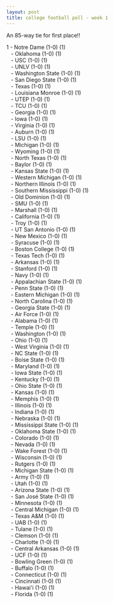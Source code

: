 ```yaml
---
layout: post
title: college football poll - week 1
---
```


An 85-way tie for first place!!

1 - Notre Dame (1-0) (1)  
&nbsp;&nbsp; - Oklahoma (1-0) (1)  
&nbsp;&nbsp; - USC (1-0) (1)  
&nbsp;&nbsp; - UNLV (1-0) (1)  
&nbsp;&nbsp; - Washington State (1-0) (1)  
&nbsp;&nbsp; - San Diego State (1-0) (1)  
&nbsp;&nbsp; - Texas (1-0) (1)  
&nbsp;&nbsp; - Louisiana Monroe (1-0) (1)  
&nbsp;&nbsp; - UTEP (1-0) (1)  
&nbsp;&nbsp; - TCU (1-0) (1)  
&nbsp;&nbsp; - Georgia (1-0) (1)  
&nbsp;&nbsp; - Iowa (1-0) (1)  
&nbsp;&nbsp; - Virginia (1-0) (1)  
&nbsp;&nbsp; - Auburn (1-0) (1)  
&nbsp;&nbsp; - LSU (1-0) (1)  
&nbsp;&nbsp; - Michigan (1-0) (1)  
&nbsp;&nbsp; - Wyoming (1-0) (1)  
&nbsp;&nbsp; - North Texas (1-0) (1)  
&nbsp;&nbsp; - Baylor (1-0) (1)  
&nbsp;&nbsp; - Kansas State (1-0) (1)  
&nbsp;&nbsp; - Western Michigan (1-0) (1)  
&nbsp;&nbsp; - Northern Illinois (1-0) (1)  
&nbsp;&nbsp; - Southern Mississippi (1-0) (1)  
&nbsp;&nbsp; - Old Dominion (1-0) (1)  
&nbsp;&nbsp; - SMU (1-0) (1)  
&nbsp;&nbsp; - Marshall (1-0) (1)  
&nbsp;&nbsp; - California (1-0) (1)  
&nbsp;&nbsp; - Troy (1-0) (1)  
&nbsp;&nbsp; - UT San Antonio (1-0) (1)  
&nbsp;&nbsp; - New Mexico (1-0) (1)  
&nbsp;&nbsp; - Syracuse (1-0) (1)  
&nbsp;&nbsp; - Boston College (1-0) (1)  
&nbsp;&nbsp; - Texas Tech (1-0) (1)  
&nbsp;&nbsp; - Arkansas (1-0) (1)  
&nbsp;&nbsp; - Stanford (1-0) (1)  
&nbsp;&nbsp; - Navy (1-0) (1)  
&nbsp;&nbsp; - Appalachian State (1-0) (1)  
&nbsp;&nbsp; - Penn State (1-0) (1)  
&nbsp;&nbsp; - Eastern Michigan (1-0) (1)  
&nbsp;&nbsp; - North Carolina (1-0) (1)  
&nbsp;&nbsp; - Georgia State (1-0) (1)  
&nbsp;&nbsp; - Air Force (1-0) (1)  
&nbsp;&nbsp; - Alabama (1-0) (1)  
&nbsp;&nbsp; - Temple (1-0) (1)  
&nbsp;&nbsp; - Washington (1-0) (1)  
&nbsp;&nbsp; - Ohio (1-0) (1)  
&nbsp;&nbsp; - West Virginia (1-0) (1)  
&nbsp;&nbsp; - NC State (1-0) (1)  
&nbsp;&nbsp; - Boise State (1-0) (1)  
&nbsp;&nbsp; - Maryland (1-0) (1)  
&nbsp;&nbsp; - Iowa State (1-0) (1)  
&nbsp;&nbsp; - Kentucky (1-0) (1)  
&nbsp;&nbsp; - Ohio State (1-0) (1)  
&nbsp;&nbsp; - Kansas (1-0) (1)  
&nbsp;&nbsp; - Memphis (1-0) (1)  
&nbsp;&nbsp; - Illinois (1-0) (1)  
&nbsp;&nbsp; - Indiana (1-0) (1)  
&nbsp;&nbsp; - Nebraska (1-0) (1)  
&nbsp;&nbsp; - Mississippi State (1-0) (1)  
&nbsp;&nbsp; - Oklahoma State (1-0) (1)  
&nbsp;&nbsp; - Colorado (1-0) (1)  
&nbsp;&nbsp; - Nevada (1-0) (1)  
&nbsp;&nbsp; - Wake Forest (1-0) (1)  
&nbsp;&nbsp; - Wisconsin (1-0) (1)  
&nbsp;&nbsp; - Rutgers (1-0) (1)  
&nbsp;&nbsp; - Michigan State (1-0) (1)  
&nbsp;&nbsp; - Army (1-0) (1)  
&nbsp;&nbsp; - Utah (1-0) (1)  
&nbsp;&nbsp; - Arizona State (1-0) (1)  
&nbsp;&nbsp; - San José State (1-0) (1)  
&nbsp;&nbsp; - Minnesota (1-0) (1)  
&nbsp;&nbsp; - Central Michigan (1-0) (1)  
&nbsp;&nbsp; - Texas A&M (1-0) (1)  
&nbsp;&nbsp; - UAB (1-0) (1)  
&nbsp;&nbsp; - Tulane (1-0) (1)  
&nbsp;&nbsp; - Clemson (1-0) (1)  
&nbsp;&nbsp; - Charlotte (1-0) (1)  
&nbsp;&nbsp; - Central Arkansas (1-0) (1)  
&nbsp;&nbsp; - UCF (1-0) (1)  
&nbsp;&nbsp; - Bowling Green (1-0) (1)  
&nbsp;&nbsp; - Buffalo (1-0) (1)  
&nbsp;&nbsp; - Connecticut (1-0) (1)  
&nbsp;&nbsp; - Cincinnati (1-0) (1)  
&nbsp;&nbsp; - Hawai'i (1-0) (1)  
&nbsp;&nbsp; - Florida (1-0) (1)  
